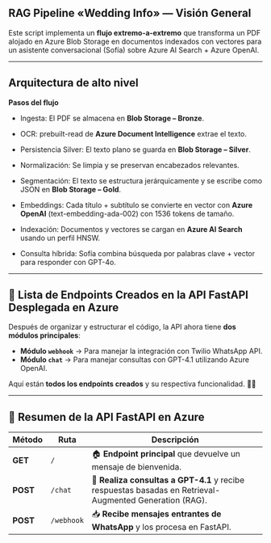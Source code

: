 ## RAG Pipeline «Wedding Info» — Visión General

Este script implementa un **flujo extremo-a-extremo** que transforma un PDF alojado en Azure Blob Storage en documentos indexados con vectores para un asistente conversacional (Sofía) sobre Azure AI Search + Azure OpenAI.

---

## **Arquitectura de alto nivel**

**Pasos del flujo**

- Ingesta: El PDF se almacena en **Blob Storage – Bronze**.

- OCR: prebuilt-read de **Azure Document Intelligence** extrae el texto.

- Persistencia Silver: El texto plano se guarda en **Blob Storage – Silver**.

- Normalización: Se limpia y se preservan encabezados relevantes.

- Segmentación: El texto se estructura jerárquicamente y se escribe como JSON en **Blob Storage – Gold**.

- Embeddings: Cada título + subtítulo se convierte en vector con **Azure OpenAI** (text-embedding-ada-002) con 1536 tokens de tamaño.

- Indexación: Documentos y vectores se cargan en **Azure AI Search** usando un perfil HNSW.

- Consulta híbrida: Sofía combina búsqueda por palabras clave + vector para responder con GPT-4o.

---

## 📌 **Lista de Endpoints Creados en la API FastAPI Desplegada en Azure**  

Después de organizar y estructurar el código, la API ahora tiene **dos módulos principales**:
- **Módulo `webhook`** → Para manejar la integración con Twilio WhatsApp API.
- **Módulo `chat`** → Para manejar consultas con GPT-4.1 utilizando Azure OpenAI.

Aquí están **todos los endpoints creados** y su respectiva funcionalidad. 🎯🔥  

---

## 📌 **Resumen de la API FastAPI en Azure**
| **Método** | **Ruta** | **Descripción** |
|-----------|---------|----------------|
| **GET** | `/` | 🏠 **Endpoint principal** que devuelve un mensaje de bienvenida. |
| **POST** | `/chat` | 💬 **Realiza consultas a GPT-4.1** y recibe respuestas basadas en Retrieval-Augmented Generation (RAG). |
| **POST** | `/webhook` | 📥 **Recibe mensajes entrantes de WhatsApp** y los procesa en FastAPI. |




 

